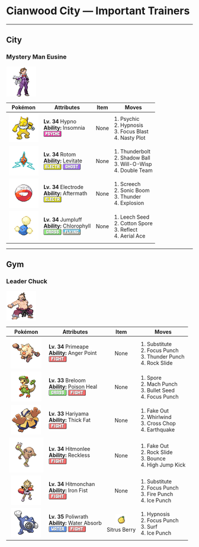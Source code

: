 # Cianwood City — Important Trainers


---

## City

### Mystery Man Eusine

![Mystery Man Eusine](../../assets/important_trainers/eusine.png "Mystery Man Eusine")

| Pokémon | Attributes | Item | Moves |
|:-------:|------------|:----:|-------|
| ![Hypno](../../assets/sprites/hypno/front.gif "When it is very hungry, it puts humans it meets to sleep, then it feasts on their dreams.") | **Lv. 34** Hypno<br>**Ability:** <span class="tooltip" title="Prevents the Pokémon from falling asleep.">Insomnia</span><br>![psychic](../../assets/types/psychic.png "Psychic") | None | 1. <span class="tooltip" title="The foe is hit by a strong telekinetic force. It may also reduce the foe’s Sp. Def stat.">Psychic</span><br>2. <span class="tooltip" title="The user employs hypnotic suggestion to make the target fall into a deep sleep.">Hypnosis</span><br>3. <span class="tooltip" title="The user heightens its mental focus and unleashes its power. It may also lower the target’s Sp. Def.">Focus Blast</span><br>4. <span class="tooltip" title="The user stimulates its brain by thinking bad thoughts. It sharply raises the user’s Sp. Atk.">Nasty Plot</span> |
| ![Rotom](../../assets/sprites/rotom/front.gif "Research continues on this Pokémon, which could be the power source of a unique motor.") | **Lv. 34** Rotom<br>**Ability:** <span class="tooltip" title="Gives full immunity to all Ground-type moves.">Levitate</span><br>![electric](../../assets/types/electric.png "Electric") ![ghost](../../assets/types/ghost.png "Ghost") | None | 1. <span class="tooltip" title="A strong electric blast is loosed at the foe. It may also leave the foe paralyzed.">Thunderbolt</span><br>2. <span class="tooltip" title="The user hurls a shadowy blob at the foe. It may also lower the foe’s Sp. Def stat.">Shadow Ball</span><br>3. <span class="tooltip" title="The user shoots a sinister, bluish white flame at the foe to inflict a burn. ">Will-O-Wisp</span><br>4. <span class="tooltip" title="By moving rapidly, the user makes illusory copies of itself to raise its evasiveness. ">Double Team</span> |
| ![Electrode](../../assets/sprites/electrode/front.gif "It is dangerous. If it has too much electricity and has nothing to do, it amuses itself by exploding.") | **Lv. 34** Electrode<br>**Ability:** <span class="tooltip" title="Damages the foe landing the finishing hit.">Aftermath</span><br>![electric](../../assets/types/electric.png "Electric") | None | 1. <span class="tooltip" title="An earsplitting screech is emitted to sharply reduce the foe’s Defense stat. ">Screech</span><br>2. <span class="tooltip" title="The foe is hit with a destructive shock wave that always inflicts 20 HP damage. ">Sonic Boom</span><br>3. <span class="tooltip" title="A wicked thunderbolt is dropped on the foe to inflict damage. It may also leave the target paralyzed.">Thunder</span><br>4. <span class="tooltip" title="The user explodes to inflict damage on all Pokémon in battle. The user faints upon using this move.">Explosion</span> |
| ![Jumpluff](../../assets/sprites/jumpluff/front.gif "Once it catches the wind, it deftly controls its cotton-puff spores-- it can even float around the world.") | **Lv. 34** Jumpluff<br>**Ability:** <span class="tooltip" title="Boosts the Pokémon’s Speed in sunshine.">Chlorophyll</span><br>![grass](../../assets/types/grass.png "Grass") ![flying](../../assets/types/flying.png "Flying") | None | 1. <span class="tooltip" title="A seed is planted on the foe. It steals some HP from the foe to heal the user on every turn.">Leech Seed</span><br>2. <span class="tooltip" title="The user releases cottonlike spores that cling to the foe, sharply reducing its Speed stat.">Cotton Spore</span><br>3. <span class="tooltip" title="A wondrous wall of light is put up to suppress damage from physical attacks for five turns.">Reflect</span><br>4. <span class="tooltip" title="The user confounds the foe with speed, then slashes. The attack lands without fail.">Aerial Ace</span> |



---

## Gym

### Leader Chuck

![Leader Chuck](../../assets/important_trainers/chuck.png "Leader Chuck")

| Pokémon | Attributes | Item | Moves |
|:-------:|------------|:----:|-------|
| ![Primeape](../../assets/sprites/primeape/front.gif "If approached while asleep, it may awaken and angrily give chase in a groggy state of semi-sleep.") | **Lv. 34** Primeape<br>**Ability:** <span class="tooltip" title="Raises Attack upon taking a critical hit.">Anger Point</span><br>![fighting](../../assets/types/fighting.png "Fighting") | None | 1. <span class="tooltip" title="The user makes a copy of itself using some of its HP. The copy serves as the user’s decoy.">Substitute</span><br>2. <span class="tooltip" title="The user focuses its mind before launching a punch. It will fail if the user is hit before it is used.">Focus Punch</span><br>3. <span class="tooltip" title="The foe is punched with an electrified fist. It may leave the target with paralysis.">Thunder Punch</span><br>4. <span class="tooltip" title="Large boulders are hurled at the foe to inflict damage. It may also make the target flinch.">Rock Slide</span> |
| ![Breloom](../../assets/sprites/breloom/front.gif "It scatters poisonous spores and throws powerful punches while its foe is hampered by inhaled spores.") | **Lv. 33** Breloom<br>**Ability:** <span class="tooltip" title="Restores HP if the Pokémon is poisoned.">Poison Heal</span><br>![grass](../../assets/types/grass.png "Grass") ![fighting](../../assets/types/fighting.png "Fighting") | None | 1. <span class="tooltip" title="The user scatters bursts of spores that induce sleep.  ">Spore</span><br>2. <span class="tooltip" title="The user throws a punch at blinding speed. It is certain to strike first.">Mach Punch</span><br>3. <span class="tooltip" title="The user forcefully shoots seeds at the foe. Two to five seeds are shot in rapid succession.">Bullet Seed</span><br>4. <span class="tooltip" title="The user focuses its mind before launching a punch. It will fail if the user is hit before it is used.">Focus Punch</span> |
| ![Hariyama](../../assets/sprites/hariyama/front.gif "It loves challenging others to tests of strength. It has the power to stop a train with a slap.") | **Lv. 33** Hariyama<br>**Ability:** <span class="tooltip" title="Ups resistance to Fire-​ and Ice-type moves.">Thick Fat</span><br>![fighting](../../assets/types/fighting.png "Fighting") | None | 1. <span class="tooltip" title="An attack that hits first and makes the target flinch. It only works the first turn the user is in battle.">Fake Out</span><br>2. <span class="tooltip" title="The foe is blown away, to be replaced by another Pokémon in its party. In the wild, the battle ends.">Whirlwind</span><br>3. <span class="tooltip" title="The user delivers a double chop with its forearms crossed. It has a high critical-hit ratio.">Cross Chop</span><br>4. <span class="tooltip" title="The user sets off an earthquake that hits all the Pokémon in the battle. ">Earthquake</span> |
| ![Hitmonlee](../../assets/sprites/hitmonlee/front.gif "This amazing Pokémon has an awesome sense of balance. It can kick in succession from any position.") | **Lv. 34** Hitmonlee<br>**Ability:** <span class="tooltip" title="Powers up moves that have recoil damage.">Reckless</span><br>![fighting](../../assets/types/fighting.png "Fighting") | None | 1. <span class="tooltip" title="An attack that hits first and makes the target flinch. It only works the first turn the user is in battle.">Fake Out</span><br>2. <span class="tooltip" title="Large boulders are hurled at the foe to inflict damage. It may also make the target flinch.">Rock Slide</span><br>3. <span class="tooltip" title="The user bounces up high, then drops on the foe on the second turn. It may also paralyze the foe.">Bounce</span><br>4. <span class="tooltip" title="The foe is attacked with a knee kick from a jump. If it misses, the user is hurt instead.">High Jump Kick</span> |
| ![Hitmonchan](../../assets/sprites/hitmonchan/front.gif "Its punches slice the air. However, it seems to need a short break after fighting for three minutes.") | **Lv. 34** Hitmonchan<br>**Ability:** <span class="tooltip" title="Boosts the power of punching moves.">Iron Fist</span><br>![fighting](../../assets/types/fighting.png "Fighting") | None | 1. <span class="tooltip" title="The user makes a copy of itself using some of its HP. The copy serves as the user’s decoy.">Substitute</span><br>2. <span class="tooltip" title="The user focuses its mind before launching a punch. It will fail if the user is hit before it is used.">Focus Punch</span><br>3. <span class="tooltip" title="The foe is punched with a fiery fist. It may leave the target with a burn. ">Fire Punch</span><br>4. <span class="tooltip" title="The foe is punched with an icy fist. It may leave the target frozen. ">Ice Punch</span> |
| ![Poliwrath](../../assets/sprites/poliwrath/front.gif "This strong and skilled swimmer is even capable of crossing the Pacific Ocean just by kicking.") | **Lv. 35** Poliwrath<br>**Ability:** <span class="tooltip" title="Restores HP if hit by a Water-type move.">Water Absorb</span><br>![water](../../assets/types/water.png "Water") ![fighting](../../assets/types/fighting.png "Fighting") | ![Sitrus Berry](../../assets/items/sitrus_berry.png "Sitrus Berry")<br><span class="tooltip" title="It may be used or held by a Pokémon to heal the user’s HP a little.">Sitrus Berry</span> | 1. <span class="tooltip" title="The user employs hypnotic suggestion to make the target fall into a deep sleep.">Hypnosis</span><br>2. <span class="tooltip" title="The user focuses its mind before launching a punch. It will fail if the user is hit before it is used.">Focus Punch</span><br>3. <span class="tooltip" title="It swamps the entire battlefield with a giant wave. It can also be used for crossing water.">Surf</span><br>4. <span class="tooltip" title="The foe is punched with an icy fist. It may leave the target frozen. ">Ice Punch</span> |


